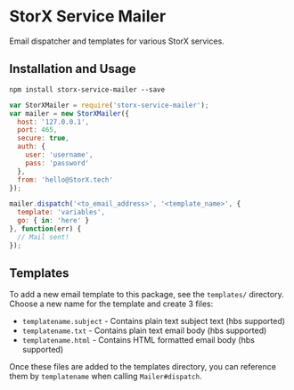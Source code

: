 StorX Service Mailer
====================

Email dispatcher and templates for various StorX services.

Installation and Usage
----------------------

```
npm install storx-service-mailer --save
```

```js
var StorXMailer = require('storx-service-mailer');
var mailer = new StorXMailer({
  host: '127.0.0.1',
  port: 465,
  secure: true,
  auth: {
    user: 'username',
    pass: 'password'
  },
  from: 'hello@StorX.tech'
});

mailer.dispatch('<to_email_address>', '<template_name>', {
  template: 'variables',
  go: { in: 'here' }
}, function(err) {
  // Mail sent!
});
```

Templates
---------

To add a new email template to this package, see the `templates/` directory.
Choose a new name for the template and create 3 files:

* `templatename.subject` - Contains plain text subject text (hbs supported)
* `templatename.txt` - Contains plain text email body (hbs supported)
* `templatename.html` - Contains HTML formatted email body (hbs supported)

Once these files are added to the templates directory, you can reference them 
by `templatename` when calling `Mailer#dispatch`.

